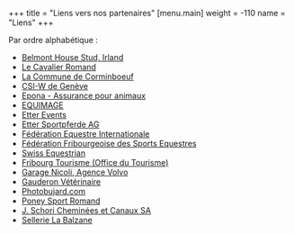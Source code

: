 +++
title = "Liens vers nos partenaires"
[menu.main]
weight = -110
name = "Liens"
+++

Par ordre alphabétique :

- [Belmont House Stud, Irland](http://www.belmonthousestud.com/)
- [Le Cavalier Romand](http://www.cavalier-romand.ch/)
- [La Commune de Corminboeuf](http://www.corminboeuf.ch/)
- [CSI-W de Genève](http://www.csi-geneve.ch/)
- [Epona - Assurance pour animaux](http://www.epona.ch/)
- [EQUIMAGE](https://equimage.ch/)
- [Etter Events](http://www.etterevents.ch/)
- [Etter Sportpferde AG](http://www.etterhorses.com/)
- [Fédération Equestre Internationale](http://www.fei.org/)
- [Fédération Fribourgeoise des Sports Equestres](http://www.ffse.ch/)
- [Swiss Equestrian](https://www.swiss-equestrian.ch/)
- [Fribourg Tourisme (Office du Tourisme)](http://www.fribourgtourisme.ch/)
- [Garage Nicoli, Agence Volvo](http://www.garage-nicoli.ch/)
- [Gauderon Vétérinaire](https://www.veterinaire-gauderon.ch/)
- [Photobujard.com](http://www.photobujard.com/)
- [Poney Sport Romand](http://www.poneysport.ch/)
- [J. Schori Cheminées et Canaux SA](https://www.schori-cheminees.ch/)
- [Sellerie La Balzane](http://www.labalzane.ch/)

